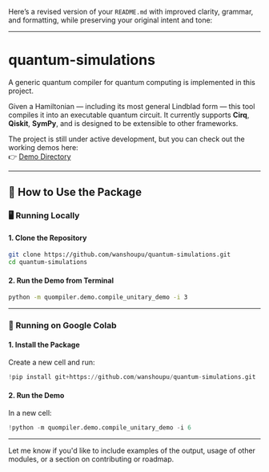 Here’s a revised version of your `README.md` with improved clarity, grammar, and formatting, while preserving your original intent and tone:

---

# quantum-simulations

A generic quantum compiler for quantum computing is implemented in this project.

Given a Hamiltonian — including its most general Lindblad form — this tool compiles it into an executable quantum circuit. It currently supports **Cirq**, **Qiskit**, **SymPy**, and is designed to be extensible to other frameworks.

The project is still under active development, but you can check out the working demos here:  
👉 [Demo Directory](https://github.com/wanshoupu/quantum-simulations/blob/main/demo)

---

## 🚀 How to Use the Package

### 🖥️ Running Locally

#### 1. Clone the Repository

```bash
git clone https://github.com/wanshoupu/quantum-simulations.git
cd quantum-simulations
```

#### 2. Run the Demo from Terminal

```bash
python -m quompiler.demo.compile_unitary_demo -i 3
```

---

### 📓 Running on Google Colab

#### 1. Install the Package

Create a new cell and run:

```python
!pip install git+https://github.com/wanshoupu/quantum-simulations.git
```

#### 2. Run the Demo

In a new cell:

```python
!python -m quompiler.demo.compile_unitary_demo -i 6
```

---

Let me know if you'd like to include examples of the output, usage of other modules, or a section on contributing or roadmap.